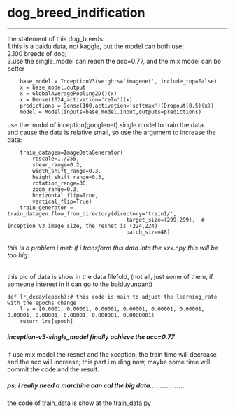 # dog_breed_indification
---
the statement of this dog_breeds:  
  1.this is a baidu data, not kaggle, but the model can both use;  
  2.100 breeds of dog;  
  3.use the single_model can reach the acc=0.77, and the mix model can be better  
    
        base_model = InceptionV3(weights='imagenet', include_top=False)
        x = base_model.output
        x = GlobalAveragePooling2D()(x) 
        x = Dense(1024,activation='relu')(x)
        predictions = Dense(100,activation='softmax')(Dropout(0.5)(x))
        model = Model(inputs=base_model.input,outputs=predictions)
  
use the modol of inception(googlenet) single model to train the data.  
and cause the data is relative small, so use the argument to increase the data: 

		train_datagen=ImageDataGenerator(    
			rescale=1./255,
			shear_range=0.2,
			width_shift_range=0.3,
			height_shift_range=0.3,
			rotation_range=30,
			zoom_range=0.3,
			horizontal_flip=True,
			vertical_flip=True)
		train_generator = train_datagen.flow_from_directory(directory='train1/',
										  target_size=(299,299),  # inception V3 image_size, the resnet is (224,224)
										  batch_size=48)

###### this is a problem i met: if i transform this data into the xxx.npy this will be too big:    

this pic of data is show in the data filefold, (not all, just some of them, if someone interest in it can go to the baiduyunpan:)
  
  
	def lr_decay(epoch):# this code is main to adjust the learning_rate with the epochs change
	    lrs = [0.0001, 0.00001, 0.00001, 0.00001, 0.00001, 0.00001, 0.00001, 0.00001, 0.00001, 0.000001, 0.0000001]
	    return lrs[epoch]
	    
##### inception-v3-single_model finally achieve the acc=0.77   
if use mix model the resnet and the xception, the train time will decrease and the acc will increase;
this part i m ding now, maybe some time will commit the code and the result.
##### ps: i really need a marchine can cal the big data.................
the code of train_data is show at the [train_data.py](https://github.com/frank-xman/dog_breed_indification/blob/master/train_data.py)


	    



	
